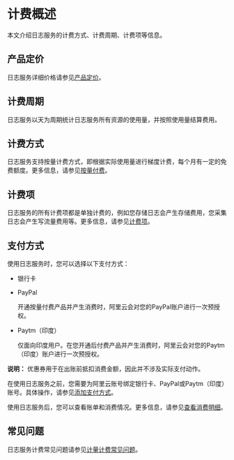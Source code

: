 # 计费概述

本文介绍日志服务的计费方式、计费周期、计费项等信息。

## 产品定价

日志服务详细价格请参见[产品定价](https://www.alibabacloud.com/product/log-service/pricing?spm=a3c0i.139163.9288850920.1.7690637avzyiqo)。

## 计费周期

日志服务以天为周期统计日志服务所有资源的使用量，并按照使用量结算费用。

## 计费方式

日志服务支持按量计费方式，即根据实际使用量进行梯度计费，每个月有一定的免费额度。更多信息，请参见[按量付费](/intl.zh-CN/产品计费/按量付费.md)。

## 计费项

日志服务的所有计费项都是单独计费的，例如您存储日志会产生存储费用，您采集日志会产生写流量费用等。更多信息，请参见[计费项](/intl.zh-CN/产品计费/计量项和计费项.md)。

## 支付方式

使用日志服务时，您可以选择以下支付方式：

-   银行卡
-   PayPal

    开通按量付费产品并产生消费时，阿里云会对您的PayPal账户进行一次预授权。

-   Paytm（印度）

    仅面向印度用户。在您开通后付费产品并产生消费时，阿里云会对您的Paytm（印度）账户进行一次预授权。


**说明：** 优惠券用于在出账前抵扣消费金额，因此并不涉及实际支付动作。

在使用日志服务之前，您需要为阿里云账号绑定银行卡、PayPal或Paytm（印度）账号。具体操作，请参见[添加支付方式](https://www.alibabacloud.com/help/doc-detail/50517.htm)。

使用日志服务后，您可以查看账单和消费情况。更多信息，请参见[查看消费明细](/intl.zh-CN/产品计费/查看消费明细.md)。

## 常见问题

日志服务计费常见问题请参见[计量计费常见问题](/intl.zh-CN/产品计费/常见问题/计量计费常见问题.md)。

